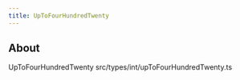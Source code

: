 ```yaml
---
title: UpToFourHundredTwenty
---
```


## About

UpToFourHundredTwenty src/types/int/upToFourHundredTwenty.ts
